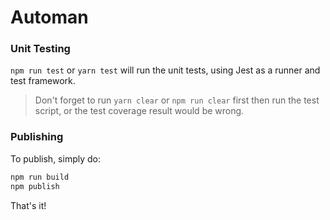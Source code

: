 # Automan



### Unit Testing

`npm run test` or `yarn test` will run the unit tests, using Jest as a runner and test framework.

> Don't forget to run `yarn clear` or `npm run clear` first then run the test script, or the test coverage result would be wrong.

### Publishing

To publish, simply do:

```bash
npm run build
npm publish
```

That's it!
 